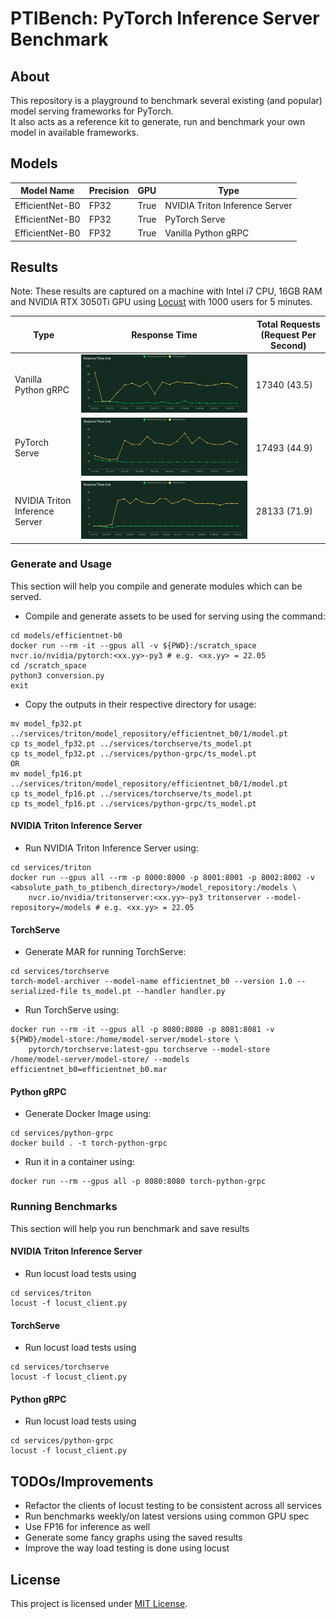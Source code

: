 # PTIBench: PyTorch Inference Server Benchmark

## About
This repository is a playground to benchmark several existing (and popular) model serving frameworks for PyTorch.  
It also acts as a reference kit to generate, run and benchmark your own model in available frameworks. 

## Models

| Model Name | Precision | GPU | Type |
| ---------- | --------- | --- | ---- |
| EfficientNet-B0 | FP32 | True | NVIDIA Triton Inference Server |
| EfficientNet-B0 | FP32 | True | PyTorch Serve |
| EfficientNet-B0 | FP32 | True | Vanilla Python gRPC |

## Results
Note: These results are captured on a machine with Intel i7 CPU, 16GB RAM and NVIDIA RTX 3050Ti GPU using [Locust](https://locust.io/) with 1000 users for 5 minutes.

| Type | Response Time | Total Requests (Request Per Second) |
| ---- | ------------- | ----------------------------------- |
| Vanilla Python gRPC | ![Vanilla Python gRPC](results/locust-1000-100-5m/python-grpc.png) | 17340 (43.5) |
| PyTorch Serve | ![PyTorch Serve](results/locust-1000-100-5m/torchserve.png) | 17493 (44.9) |
| NVIDIA Triton Inference Server | ![NVIDIA Triton Inference Server](results/locust-1000-100-5m/triton.png) | 28133 (71.9) |

### Generate and Usage
This section will help you compile and generate modules which can be served.

- Compile and generate assets to be used for serving using the command:
```
cd models/efficientnet-b0
docker run --rm -it --gpus all -v ${PWD}:/scratch_space nvcr.io/nvidia/pytorch:<xx.yy>-py3 # e.g. <xx.yy> = 22.05
cd /scratch_space
python3 conversion.py
exit
```
- Copy the outputs in their respective directory for usage:
```
mv model_fp32.pt ../services/triton/model_repository/efficientnet_b0/1/model.pt
cp ts_model_fp32.pt ../services/torchserve/ts_model.pt
cp ts_model_fp32.pt ../services/python-grpc/ts_model.pt
OR
mv model_fp16.pt ../services/triton/model_repository/efficientnet_b0/1/model.pt
cp ts_model_fp16.pt ../services/torchserve/ts_model.pt
cp ts_model_fp16.pt ../services/python-grpc/ts_model.pt
```

#### NVIDIA Triton Inference Server
- Run NVIDIA Triton Inference Server using:
```
cd services/triton
docker run --gpus all --rm -p 8000:8000 -p 8001:8001 -p 8002:8002 -v <absolute_path_to_ptibench_directory>/model_repository:/models \
    nvcr.io/nvidia/tritonserver:<xx.yy>-py3 tritonserver --model-repository=/models # e.g. <xx.yy> = 22.05
```

#### TorchServe
- Generate MAR for running TorchServe:
```
cd services/torchserve
torch-model-archiver --model-name efficientnet_b0 --version 1.0 --serialized-file ts_model.pt --handler handler.py
```
- Run TorchServe using:
```
docker run --rm -it --gpus all -p 8080:8080 -p 8081:8081 -v ${PWD}/model-store:/home/model-server/model-store \
    pytorch/torchserve:latest-gpu torchserve --model-store /home/model-server/model-store/ --models efficientnet_b0=efficientnet_b0.mar
```

#### Python gRPC
- Generate Docker Image using:
```
cd services/python-grpc
docker build . -t torch-python-grpc
```
- Run it in a container using:
```
docker run --rm --gpus all -p 8080:8080 torch-python-grpc
```

### Running Benchmarks
This section will help you run benchmark and save results

#### NVIDIA Triton Inference Server
- Run locust load tests using
```
cd services/triton
locust -f locust_client.py
```

#### TorchServe
- Run locust load tests using
```
cd services/torchserve
locust -f locust_client.py
```

#### Python gRPC
- Run locust load tests using
```
cd services/python-grpc
locust -f locust_client.py
```

## TODOs/Improvements
- Refactor the clients of locust testing to be consistent across all services
- Run benchmarks weekly/on latest versions using common GPU spec
- Use FP16 for inference as well
- Generate some fancy graphs using the saved results 
- Improve the way load testing is done using locust

## License
This project is licensed under [MIT License](LICENSE).